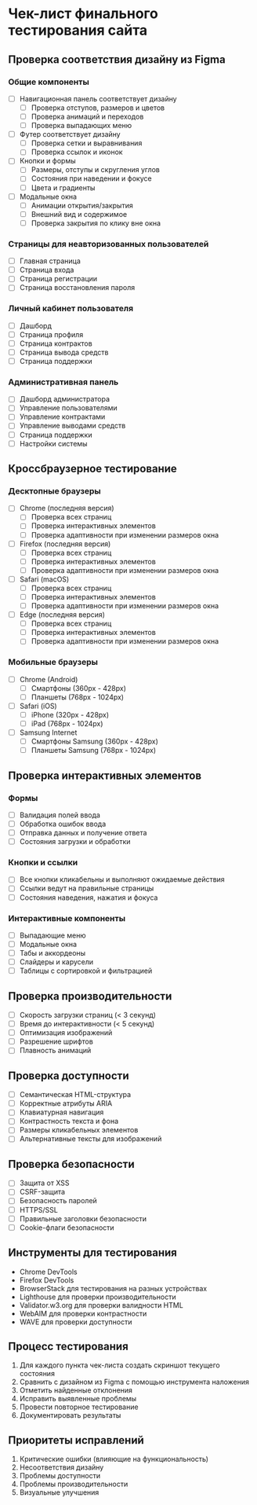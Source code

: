 # Чек-лист финального тестирования сайта

## Проверка соответствия дизайну из Figma

### Общие компоненты
- [ ] Навигационная панель соответствует дизайну
  - [ ] Проверка отступов, размеров и цветов
  - [ ] Проверка анимаций и переходов
  - [ ] Проверка выпадающих меню
- [ ] Футер соответствует дизайну
  - [ ] Проверка сетки и выравнивания
  - [ ] Проверка ссылок и иконок
- [ ] Кнопки и формы
  - [ ] Размеры, отступы и скругления углов
  - [ ] Состояния при наведении и фокусе
  - [ ] Цвета и градиенты
- [ ] Модальные окна
  - [ ] Анимации открытия/закрытия
  - [ ] Внешний вид и содержимое
  - [ ] Проверка закрытия по клику вне окна

### Страницы для неавторизованных пользователей
- [ ] Главная страница
- [ ] Страница входа
- [ ] Страница регистрации
- [ ] Страница восстановления пароля

### Личный кабинет пользователя
- [ ] Дашборд
- [ ] Страница профиля
- [ ] Страница контрактов
- [ ] Страница вывода средств
- [ ] Страница поддержки

### Административная панель
- [ ] Дашборд администратора
- [ ] Управление пользователями
- [ ] Управление контрактами
- [ ] Управление выводами средств
- [ ] Страница поддержки
- [ ] Настройки системы

## Кроссбраузерное тестирование

### Десктопные браузеры
- [ ] Chrome (последняя версия)
  - [ ] Проверка всех страниц
  - [ ] Проверка интерактивных элементов
  - [ ] Проверка адаптивности при изменении размеров окна
- [ ] Firefox (последняя версия)
  - [ ] Проверка всех страниц
  - [ ] Проверка интерактивных элементов
  - [ ] Проверка адаптивности при изменении размеров окна
- [ ] Safari (macOS)
  - [ ] Проверка всех страниц
  - [ ] Проверка интерактивных элементов
  - [ ] Проверка адаптивности при изменении размеров окна
- [ ] Edge (последняя версия)
  - [ ] Проверка всех страниц
  - [ ] Проверка интерактивных элементов
  - [ ] Проверка адаптивности при изменении размеров окна

### Мобильные браузеры
- [ ] Chrome (Android)
  - [ ] Смартфоны (360px - 428px)
  - [ ] Планшеты (768px - 1024px)
- [ ] Safari (iOS)
  - [ ] iPhone (320px - 428px)
  - [ ] iPad (768px - 1024px)
- [ ] Samsung Internet
  - [ ] Смартфоны Samsung (360px - 428px)
  - [ ] Планшеты Samsung (768px - 1024px)

## Проверка интерактивных элементов

### Формы
- [ ] Валидация полей ввода
- [ ] Обработка ошибок ввода
- [ ] Отправка данных и получение ответа
- [ ] Состояния загрузки и обработки

### Кнопки и ссылки
- [ ] Все кнопки кликабельны и выполняют ожидаемые действия
- [ ] Ссылки ведут на правильные страницы
- [ ] Состояния наведения, нажатия и фокуса

### Интерактивные компоненты
- [ ] Выпадающие меню
- [ ] Модальные окна
- [ ] Табы и аккордеоны
- [ ] Слайдеры и карусели
- [ ] Таблицы с сортировкой и фильтрацией

## Проверка производительности
- [ ] Скорость загрузки страниц (< 3 секунд)
- [ ] Время до интерактивности (< 5 секунд)
- [ ] Оптимизация изображений
- [ ] Разрешение шрифтов
- [ ] Плавность анимаций

## Проверка доступности
- [ ] Семантическая HTML-структура
- [ ] Корректные атрибуты ARIA
- [ ] Клавиатурная навигация
- [ ] Контрастность текста и фона
- [ ] Размеры кликабельных элементов
- [ ] Альтернативные тексты для изображений

## Проверка безопасности
- [ ] Защита от XSS
- [ ] CSRF-защита
- [ ] Безопасность паролей
- [ ] HTTPS/SSL
- [ ] Правильные заголовки безопасности
- [ ] Cookie-флаги безопасности

## Инструменты для тестирования
- Chrome DevTools
- Firefox DevTools
- BrowserStack для тестирования на разных устройствах
- Lighthouse для проверки производительности
- Validator.w3.org для проверки валидности HTML
- WebAIM для проверки контрастности
- WAVE для проверки доступности

## Процесс тестирования
1. Для каждого пункта чек-листа создать скриншот текущего состояния
2. Сравнить с дизайном из Figma с помощью инструмента наложения
3. Отметить найденные отклонения
4. Исправить выявленные проблемы
5. Провести повторное тестирование
6. Документировать результаты

## Приоритеты исправлений
1. Критические ошибки (влияющие на функциональность)
2. Несоответствия дизайну
3. Проблемы доступности
4. Проблемы производительности
5. Визуальные улучшения 